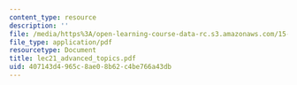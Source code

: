 ```yaml
---
content_type: resource
description: ''
file: /media/https%3A/open-learning-course-data-rc.s3.amazonaws.com/15-066j-system-optimization-and-analysis-for-manufacturing-summer-2003/407143d4965c8ae08b62c4be766a43db_lec21_advanced_topics.pdf
file_type: application/pdf
resourcetype: Document
title: lec21_advanced_topics.pdf
uid: 407143d4-965c-8ae0-8b62-c4be766a43db
---
```

